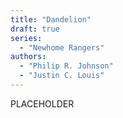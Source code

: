 ```yaml
---
title: "Dandelion"
draft: true
series:
  - "Newhome Rangers"
authors:
  - "Philip R. Johnson"
  - "Justin C. Louis"
---
```


PLACEHOLDER

